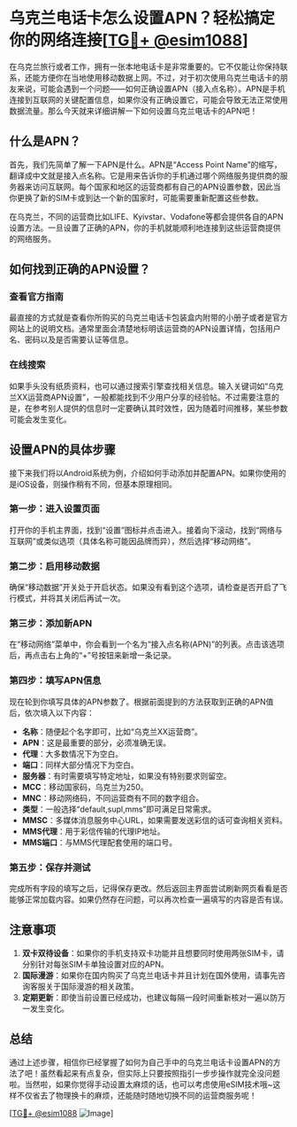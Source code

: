 # 乌克兰电话卡怎么设置APN？轻松搞定你的网络连接[[TG💪+ @esim1088](https://t.me/s/esim1088)]

在乌克兰旅行或者工作，拥有一张本地电话卡是非常重要的。它不仅能让你保持联系，还能方便你在当地使用移动数据上网。不过，对于初次使用乌克兰电话卡的朋友来说，可能会遇到一个问题——如何正确设置APN（接入点名称）。APN是手机连接到互联网的关键配置信息，如果你没有正确设置它，可能会导致无法正常使用数据流量。那么今天就来详细讲解一下如何设置乌克兰电话卡的APN吧！

## 什么是APN？

首先，我们先简单了解一下APN是什么。APN是“Access Point Name”的缩写，翻译成中文就是接入点名称。它是用来告诉你的手机通过哪个网络服务提供商的服务器来访问互联网。每个国家和地区的运营商都有自己的APN设置参数，因此当你更换了新的SIM卡或到达一个新的国家时，可能需要重新配置这些参数。

在乌克兰，不同的运营商比如LIFE、Kyivstar、Vodafone等都会提供各自的APN设置方法。一旦设置了正确的APN，你的手机就能顺利地连接到这些运营商提供的网络服务。

## 如何找到正确的APN设置？

### 查看官方指南

最直接的方式就是查看你所购买的乌克兰电话卡包装盒内附带的小册子或者是官方网站上的说明文档。通常里面会清楚地标明该运营商的APN设置详情，包括用户名、密码以及是否需要认证等信息。

### 在线搜索

如果手头没有纸质资料，也可以通过搜索引擎查找相关信息。输入关键词如“乌克兰XX运营商APN设置”，一般都能找到不少用户分享的经验帖。不过需要注意的是，在参考别人提供的信息时一定要确认其时效性，因为随着时间推移，某些参数可能会发生变化。

## 设置APN的具体步骤

接下来我们将以Android系统为例，介绍如何手动添加并配置APN。如果你使用的是iOS设备，则操作稍有不同，但基本原理相同。

### 第一步：进入设置页面

打开你的手机主界面，找到“设置”图标并点击进入。接着向下滚动，找到“网络与互联网”或类似选项（具体名称可能因品牌而异），然后选择“移动网络”。

### 第二步：启用移动数据

确保“移动数据”开关处于开启状态。如果没有看到这个选项，请检查是否开启了飞行模式，并将其关闭后再试一次。

### 第三步：添加新APN

在“移动网络”菜单中，你会看到一个名为“接入点名称(APN)”的列表。点击该选项后，再点击右上角的“+”号按钮来新增一条记录。

### 第四步：填写APN信息

现在轮到你填写具体的APN参数了。根据前面提到的方法获取到正确的APN值后，依次填入以下内容：
- **名称**：随便起个名字即可，比如“乌克兰XX运营商”。
- **APN**：这是最重要的部分，必须准确无误。
- **代理**：大多数情况下为空白。
- **端口**：同样大部分情况下为空白。
- **服务器**：有时需要填写特定地址，如果没有特别要求则留空。
- **MCC**：移动国家码，乌克兰为250。
- **MNC**：移动网络码，不同运营商有不同的数字组合。
- **类型**：一般选择“default,supl,mms”即可满足日常需求。
- **MMSC**：多媒体消息服务中心URL，如果需要发送彩信的话可查询相关资料。
- **MMS代理**：用于彩信传输的代理IP地址。
- **MMS端口**：与MMS代理配套使用的端口号。

### 第五步：保存并测试

完成所有字段的填写之后，记得保存更改。然后返回主界面尝试刷新网页看看是否能够正常加载内容。如果仍然存在问题，可以再次检查一遍填写的内容是否有误。

## 注意事项

1. **双卡双待设备**：如果你的手机支持双卡功能并且想要同时使用两张SIM卡，请分别针对每张SIM卡单独设置对应的APN。
2. **国际漫游**：如果你在国内购买了乌克兰电话卡并且计划在国外使用，请事先咨询客服关于国际漫游的相关政策。
3. **定期更新**：即使当前设置已经成功，也建议每隔一段时间重新核对一遍以防万一发生变化。

## 总结

通过上述步骤，相信你已经掌握了如何为自己手中的乌克兰电话卡设置APN的方法了吧！虽然看起来有点复杂，但实际上只要按照指引一步步操作就完全没问题啦。当然啦，如果你觉得手动设置太麻烦的话，也可以考虑使用eSIM技术哦~这样不仅省去了物理换卡的麻烦，还能随时随地切换不同的运营商服务呢！

[[TG💪+ @esim1088](https://t.me/s/esim1088) ![Image](https://i.postimg.cc/4NQfJmqS/Snipaste-2025-05-13-00-14-12.png)]